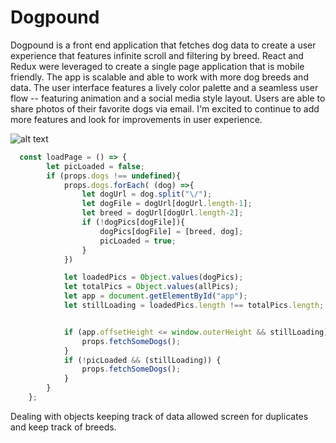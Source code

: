 # Dogpound

Dogpound is a front end application that fetches dog data to create a user experience that features infinite scroll and filtering by breed. React and Redux were leveraged to create a single page application that is mobile friendly. The app is scalable and able to work with more dog breeds and data. The user interface features a lively color palette and a seamless user flow -- featuring animation and a social media style layout. Users are able to share photos of their favorite dogs via email. I'm excited to continue to add more features and look for improvements in user experience.

![alt text](https://dogpound.s3-us-west-1.amazonaws.com/Screen+Shot+2021-02-01+at+4.12.52+PM.png "ScreenShot")

```javascript
  const loadPage = () => {
        let picLoaded = false;
        if (props.dogs !== undefined){
            props.dogs.forEach( (dog) =>{
                let dogUrl = dog.split("\/");
                let dogFile = dogUrl[dogUrl.length-1];
                let breed = dogUrl[dogUrl.length-2];
                if (!dogPics[dogFile]){
                    dogPics[dogFile] = [breed, dog];
                    picLoaded = true;
                }
            })

            let loadedPics = Object.values(dogPics);
            let totalPics = Object.values(allPics);
            let app = document.getElementById("app");
            let stillLoading = loadedPics.length !== totalPics.length;


            if (app.offsetHeight <= window.outerHeight && stillLoading) {
                props.fetchSomeDogs();
            }
            if (!picLoaded && (stillLoading)) {
                props.fetchSomeDogs();
            } 
        }
    };    
 ```
    
 Dealing with objects keeping track of data allowed screen for duplicates and keep track of breeds.
